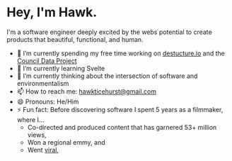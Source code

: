 # Hey, I'm Hawk.

I'm a software engineer deeply excited by the webs potential to create products that beautiful, functional, and human.

- 🔭 I’m currently spending my free time working on [destucture.io](https://github.com/hawkticehurst/destructure-io) and the [Council Data Project](https://councildataproject.github.io/)
- 🌱 I’m currently learning Svelte
- 🤔 I’m currently thinking about the intersection of software and environmentalism
- 📫 How to reach me: [hawkticehurst@gmail.com](mailto:hawkticehurst@gmail.com)
- 😄 Pronouns: He/Him
- ⚡ Fun fact: Before discovering software I spent 5 years as a filmmaker, where I...
  - Co-directed and produced content that has garnered 53+ million views,
  - Won a regional emmy, and
  - Went [viral](https://www.youtube.com/watch?v=re5TqWQgWd4),
